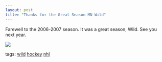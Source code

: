```yaml
---
layout: post
title: "Thanks for the Great Season MN Wild"
---
```


<p>Farewell to the 2006-2007 season.  It was a great season, Wild.  See you next year.</p>
<p><img src="http://www.10000takes.com/MinnesotaWildLogo.gif" border="0" /></p>
  
<p class="tags">tags: <a href="http://technorati.com/tag/wild" target="_blank" rel="tag">wild</a> <a href="http://technorati.com/tag/hockey" target="_blank" rel="tag">hockey</a> <a href="http://technorati.com/tag/nhl" target="_blank" rel="tag">nhl</a>  </p>
 
